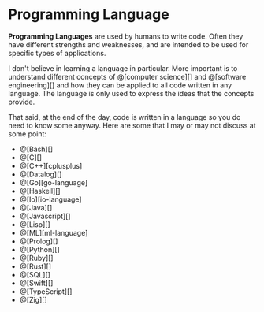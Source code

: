 # Programming Language

__Programming Languages__ are used by humans to write code. Often they have different
strengths and weaknesses, and are intended to be used for specific types of applications.

I don't believe in learning a language in particular. More important is to understand
different concepts of @[computer science][] and @[software engineering][] and how they
can be applied to all code written in any language. The language is only used to express
the ideas that the concepts provide.

That said, at the end of the day, code is written in a language so you do need to know
some anyway. Here are some that I may or may not discuss at some point:
*   @[Bash][]
*   @[C][]
*   @[C++][cplusplus]
*   @[Datalog][]
*   @[Go][go-language]
*   @[Haskell][]
*   @[Io][io-language]
*   @[Java][]
*   @[Javascript][]
*   @[Lisp][]
*   @[ML][ml-language]
*   @[Prolog][]
*   @[Python][]
*   @[Ruby][]
*   @[Rust][]
*   @[SQL][]
*   @[Swift][]
*   @[TypeScript][]
*   @[Zig][]
